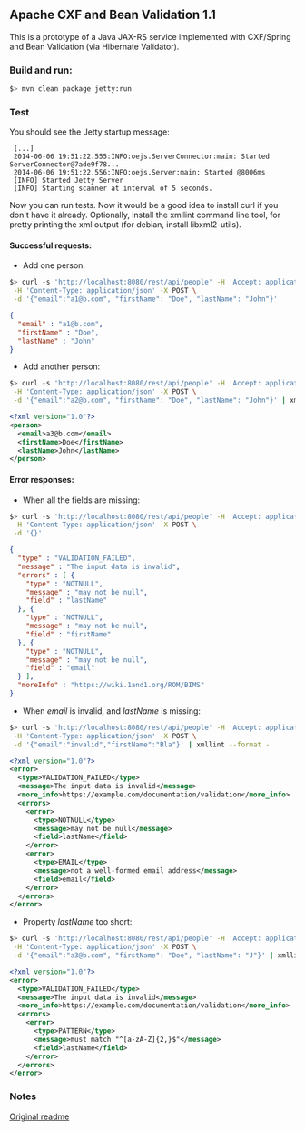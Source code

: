 ## Apache CXF and Bean Validation 1.1

This is a prototype of a Java JAX-RS service implemented with CXF/Spring and Bean Validation (via Hibernate Validator).

### Build and run:

```bash
$> mvn clean package jetty:run
```

### Test

You should see the Jetty startup message:
```
 [...]
 2014-06-06 19:51:22.555:INFO:oejs.ServerConnector:main: Started ServerConnector@7ade9f78...
 2014-06-06 19:51:22.556:INFO:oejs.Server:main: Started @8006ms
 [INFO] Started Jetty Server
 [INFO] Starting scanner at interval of 5 seconds.
```

Now you can run tests. Now it would be a good idea to install curl if you don't have it already. Optionally, install the xmllint command line tool, for pretty printing the xml output (for debian, install libxml2-utils).

#### Successful requests:
 * Add one person:
```bash
$> curl -s 'http://localhost:8080/rest/api/people' -H 'Accept: application/json' \
 -H 'Content-Type: application/json' -X POST \
 -d '{"email":"a1@b.com", "firstName": "Doe", "lastName": "John"}'
```
```json
{
  "email" : "a1@b.com",
  "firstName" : "Doe",
  "lastName" : "John"
}
```
 * Add another person:
```bash
$> curl -s 'http://localhost:8080/rest/api/people' -H 'Accept: application/xml' \
 -H 'Content-Type: application/json' -X POST \
 -d '{"email":"a2@b.com", "firstName": "Doe", "lastName": "John"}' | xmllint --format -
```
```xml
<?xml version="1.0"?>
<person>
  <email>a3@b.com</email>
  <firstName>Doe</firstName>
  <lastName>John</lastName>
</person>
```

#### Error responses:

 * When all the fields are missing:
```bash
$> curl -s 'http://localhost:8080/rest/api/people' -H 'Accept: application/json' \
 -H 'Content-Type: application/json' -X POST \
 -d '{}'
```
```json
{
  "type" : "VALIDATION_FAILED",
  "message" : "The input data is invalid",
  "errors" : [ {
    "type" : "NOTNULL",
    "message" : "may not be null",
    "field" : "lastName"
  }, {
    "type" : "NOTNULL",
    "message" : "may not be null",
    "field" : "firstName"
  }, {
    "type" : "NOTNULL",
    "message" : "may not be null",
    "field" : "email"
  } ],
  "moreInfo" : "https://wiki.1and1.org/ROM/BIMS"
}
```
 * When *email* is invalid, and *lastName* is missing:
```bash
$> curl -s 'http://localhost:8080/rest/api/people' -H 'Accept: application/xml' \
 -H 'Content-Type: application/json' -X POST \
 -d '{"email":"invalid","firstName":"Bla"}' | xmllint --format -
```
```xml
<?xml version="1.0"?>
<error>
  <type>VALIDATION_FAILED</type>
  <message>The input data is invalid</message>
  <more_info>https://example.com/documentation/validation</more_info>
  <errors>
    <error>
      <type>NOTNULL</type>
      <message>may not be null</message>
      <field>lastName</field>
    </error>
    <error>
      <type>EMAIL</type>
      <message>not a well-formed email address</message>
      <field>email</field>
    </error>
  </errors>
</error>
```
 * Property *lastName* too short:
```bash
$> curl -s 'http://localhost:8080/rest/api/people' -H 'Accept: application/xml' \
 -H 'Content-Type: application/json' -X POST \
 -d '{"email":"a3@b.com", "firstName": "Doe", "lastName": "J"}' | xmllint --format -
```
```xml
<?xml version="1.0"?>
<error>
  <type>VALIDATION_FAILED</type>
  <message>The input data is invalid</message>
  <more_info>https://example.com/documentation/validation</more_info>
  <errors>
    <error>
      <type>PATTERN</type>
      <message>must match "^[a-zA-Z]{2,}$"</message>
      <field>lastName</field>
    </error>
  </errors>
</error>
```

### Notes
[Original readme](OLD-README.md)